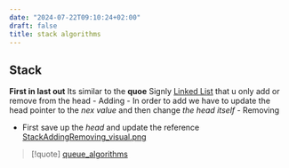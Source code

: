 ```yaml
---
date: "2024-07-22T09:10:24+02:00"
draft: false
title: stack algorithms
---
```


## Stack

**First in last out** Its similar to the **quoe** Signly [Linked
List](/Notes/posts/Algorithms/Linked_List) that u only add or remove
from the head - Adding - In order to add we have to update the head
pointer to the *nex value* and then change *the head itself* - Removing
- First save up the *head* and update the reference
[StackAddingRemoving_visual.png](/StackAddingRemoving_visual.png)

> \[!quote\]
> [queue_algorithms](/Notes/posts/Algorithms/queue_algorithms)
